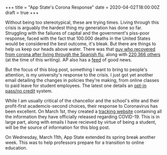 +++
title = "App State's Corona Response"
date = 2020-04-02T18:00:00Z
draft = true
+++

Without being too stereotypical, these are trying times. Living through this crisis is arguably the
hardest thing my generation has done so far. Struggling with the failures of capital and the
government's piss-poor response, faced with the fact that 100.000 deaths in the United States would
be considered the best outcome, it's bleak. But there are things to help us keep our heads above
water. There was that [guy who recovered from corona after living through the Spanish
flu](https://www.usatoday.com/story/news/world/2020/03/27/italy-101-year-old-born-during-spanish-flu-survives-coronavirus/2926073001/),
along with [220,366 others](https://ncov2019.live/) (at the time of this writing). AP also has a
[feed](https://apnews.com/OneGoodThing) of good news. 

But the focus of this blog post, something I want to bring to people's attention, is my university's
response to the crisis. I just got yet another email detailing the changes in policies they're
making, from online classes to paid leave for student employees. The latest one details an [opt-in
pass/no credit](https://registrar.appstate.edu/coronavirus-updates) system. 

While I am usually critical of the chancellor and the school's elite and their profit-first
academcis-second choices, their response to Coronavirus has been excellent. On March 1st, they
created a [tracking website](https://www.appstate.edu/go/coronavirus/) containing all the
information they have officially released regarding COVID-19. This is in large part, along with
emails I have recieved by virtue of being a student, will be the source of information for this blog
post. 

On Wednesday, March 11th, App State extended its spring break another week. This was to help
professors prepare for a transition to online education. 

